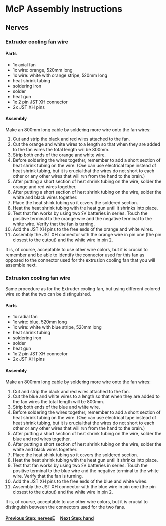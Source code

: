 # McP Assembly Instructions

## Nerves


### Extruder cooling fan wire

#### Parts  

* 1x axial fan
* 1x wire: orange, 520mm long
* 1x wire: white with orange stripe, 520mm long
* heat shrink tubing
* soldering iron
* solder 
* heat gun
* 1x 2 pin JST XH connector
* 2x JST XH pins

#### Assembly
Make an 800mm long cable by soldering more wire onto the fan wires:

1. Cut and strip the black and red wires attached to the fan.
1. Cut the orange and white wires to a length so that when they are added to the fan wires the total length will be 800mm.
1. Strip both ends of the orange and white wire.
1. Before soldering the wires together, remember to add a short section of heat shrink tubing on the wire.
(One can use electrical tape instead of heat shrink tubing, but it is crucial that the wires do not short to each other or any other wires that will run from the hand to the brain.)
1. After putting a short section of heat shrink tubing on the wire, solder the orange and red wires together.
1. After putting a short section of heat shrink tubing on the wire, solder the white and black wires together.
1. Place the heat shink tubing so it covers the soldered section. 
1. Heat the heat shrink tubing with the heat gun until it shrinks into place.
1. Test that fan works by using two 9V batteries in series.  Touch the positive terminal to the orange wire and the negative terminal to the white wire.  Verify that the fan is turning. 
1. Add the JST XH pins to the free ends of the orange and white wires.
1. Assembly the JST XH connector with the orange wire in pin one (the pin closest to the cutout) and the white wire in pin 2.

It is, of course, acceptable to use other wire colors, but it is crucial to remember and be able to identify the connector used for this fan as opposed to the connector used for the extrusion cooling fan that you will assemble next. 


### Extrusion cooling fan wire

Same procedure as for the Extruder cooling fan, but using different colored wire so that the two can be distinguished. 

#### Parts  

* 1x radial fan
* 1x wire: blue, 520mm long
* 1x wire: white with blue stripe, 520mm long
* heat shrink tubing
* soldering iron
* solder 
* heat gun
* 1x 2 pin JST XH connector
* 2x JST XH pins

#### Assembly
Make an 800mm long cable by soldering more wire onto the fan wires:

1. Cut and strip the black and red wires attached to the fan.
1. Cut the blue and white wires to a length so that when they are added to the fan wires the total length will be 800mm.
1. Strip both ends of the blue and white wire.
1. Before soldering the wires together, remember to add a short section of heat shrink tubing on the wire.
(One can use electrical tape instead of heat shrink tubing, but it is crucial that the wires do not short to each other or any other wires that will run from the hand to the brain.)
1. After putting a short section of heat shrink tubing on the wire, solder the blue and red wires together.
1. After putting a short section of heat shrink tubing on the wire, solder the white and black wires together.
1. Place the heat shink tubing so it covers the soldered section. 
1. Heat the heat shrink tubing with the heat gun until it shrinks into place.
1. Test that fan works by using two 9V batteries in series.  Touch the positive terminal to the blue wire and the negative terminal to the white wire.  Verify that the fan is turning. 
1. Add the JST XH pins to the free ends of the blue and white wires.
1. Assembly the JST XH connector with the blue wire in pin one (the pin closest to the cutout) and the white wire in pin 2.

It is, of course, acceptable to use other wire colors, but it is crucial to distinguish between the connectors used for the two fans. 



#### [Previous Step: nervesE](nervesE.md) &nbsp;&nbsp;&nbsp; [Next Step: hand](hand.md)
